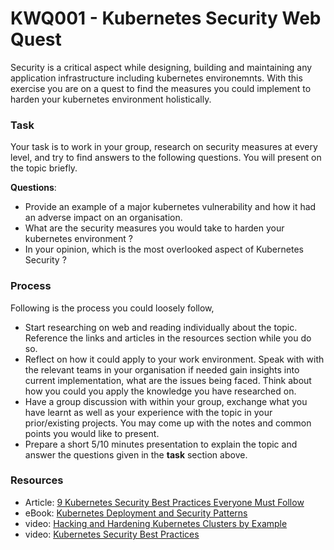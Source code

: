 # KWQ001 - Kubernetes Security Web Quest

Security is a critical aspect while designing, building and maintaining any application infrastructure including kubernetes environemnts. With this exercise you are on a quest to find the measures you could implement to harden your kubernetes environment holistically.  

### Task

Your task is to work in your group, research on security measures at every level, and try to find answers to the following questions. You will present on the topic briefly.

**Questions**:

  * Provide an example of a major kubernetes vulnerability and how it had an adverse impact  on an organisation.    
  * What are the security measures you would take to harden your  kubernetes environment ?
  * In your opinion, which is the most overlooked aspect of Kubernetes Security ?

### Process

Following is the process you could loosely follow,

  * Start researching on web and reading individually about the topic. Reference the links and articles in the resources  section while you do so.
  * Reflect on how it could apply to your work environment. Speak with with the relevant teams in your organisation if needed gain insights into current implementation, what are the issues being faced. Think about  how you could you apply the knowledge you have researched on.
  * Have a group discussion with  within  your group, exchange what you have learnt as well as your experience with the topic in your prior/existing  projects.  You may come up with the notes and common points you would like to present.
  * Prepare a short 5/10 minutes presentation to explain the topic and answer the questions given in the **task** section above.

### Resources

  * Article: [9 Kubernetes Security Best Practices Everyone Must Follow](https://www.cncf.io/blog/2019/01/14/9-kubernetes-security-best-practices-everyone-must-follow/)
  * eBook: [Kubernetes Deployment and Security Patterns](https://thenewstack.io/ebooks/kubernetes/kubernetes-deployment-and-security-patterns/)
  * video: [Hacking and Hardening Kubernetes Clusters by Example](https://www.youtube.com/watch?v=vTgQLzeBfRU)
  * video: [Kubernetes Security Best Practices](https://www.youtube.com/watch?v=v6a37uzFrCw)
  
